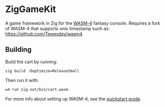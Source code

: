 # ZigGameKit

A game framework in Zig for the [WASM-4](https://wasm4.org) fantasy console. 
Requires a fork of WASM-4 that supports unix timestamp such as: https://github.com/Tewesday/wasm4.

## Building

Build the cart by running:

```shell
zig build -Doptimize=ReleaseSmall
```

Then run it with:

```shell
w4 run zig-out/bin/cart.wasm
```

For more info about setting up WASM-4, see the [quickstart guide](https://wasm4.org/docs/getting-started/setup?code-lang=zig#quickstart).

